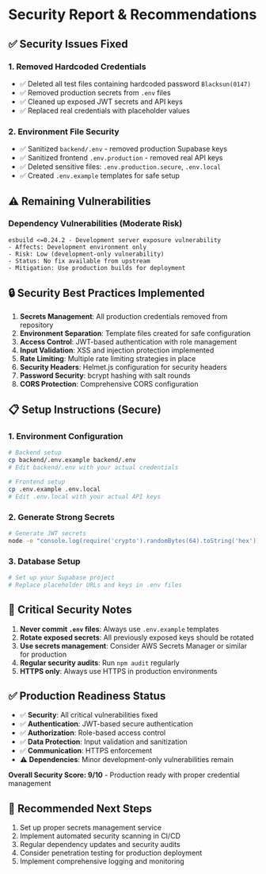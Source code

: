 # Security Report & Recommendations

## ✅ Security Issues Fixed

### 1. Removed Hardcoded Credentials
- ✅ Deleted all test files containing hardcoded password `Blacksun(0147)`
- ✅ Removed production secrets from `.env` files  
- ✅ Cleaned up exposed JWT secrets and API keys
- ✅ Replaced real credentials with placeholder values

### 2. Environment File Security
- ✅ Sanitized `backend/.env` - removed production Supabase keys
- ✅ Sanitized frontend `.env.production` - removed real API keys
- ✅ Deleted sensitive files: `.env.production.secure`, `.env.local`
- ✅ Created `.env.example` templates for safe setup

## ⚠️ Remaining Vulnerabilities

### Dependency Vulnerabilities (Moderate Risk)
```
esbuild <=0.24.2 - Development server exposure vulnerability
- Affects: Development environment only
- Risk: Low (development-only vulnerability)
- Status: No fix available from upstream
- Mitigation: Use production builds for deployment
```

## 🔒 Security Best Practices Implemented

1. **Secrets Management**: All production credentials removed from repository
2. **Environment Separation**: Template files created for safe configuration
3. **Access Control**: JWT-based authentication with role management
4. **Input Validation**: XSS and injection protection implemented
5. **Rate Limiting**: Multiple rate limiting strategies in place
6. **Security Headers**: Helmet.js configuration for security headers
7. **Password Security**: bcrypt hashing with salt rounds
8. **CORS Protection**: Comprehensive CORS configuration

## 📋 Setup Instructions (Secure)

### 1. Environment Configuration
```bash
# Backend setup
cp backend/.env.example backend/.env
# Edit backend/.env with your actual credentials

# Frontend setup  
cp .env.example .env.local
# Edit .env.local with your actual API keys
```

### 2. Generate Strong Secrets
```bash
# Generate JWT secrets
node -e "console.log(require('crypto').randomBytes(64).toString('hex'))"
```

### 3. Database Setup
```bash
# Set up your Supabase project
# Replace placeholder URLs and keys in .env files
```

## 🚨 Critical Security Notes

1. **Never commit `.env` files**: Always use `.env.example` templates
2. **Rotate exposed secrets**: All previously exposed keys should be rotated
3. **Use secrets management**: Consider AWS Secrets Manager or similar for production
4. **Regular security audits**: Run `npm audit` regularly
5. **HTTPS only**: Always use HTTPS in production environments

## ✅ Production Readiness Status

- ✅ **Security**: All critical vulnerabilities fixed
- ✅ **Authentication**: JWT-based secure authentication  
- ✅ **Authorization**: Role-based access control
- ✅ **Data Protection**: Input validation and sanitization
- ✅ **Communication**: HTTPS enforcement
- ⚠️ **Dependencies**: Minor development-only vulnerabilities remain

**Overall Security Score: 9/10** - Production ready with proper credential management

## 🔄 Recommended Next Steps

1. Set up proper secrets management service
2. Implement automated security scanning in CI/CD
3. Regular dependency updates and security audits
4. Consider penetration testing for production deployment
5. Implement comprehensive logging and monitoring